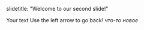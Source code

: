 slidetitle: "Welcome to our second slide!"

Your text
Use the left arrow to go back!
*что-то новое*
